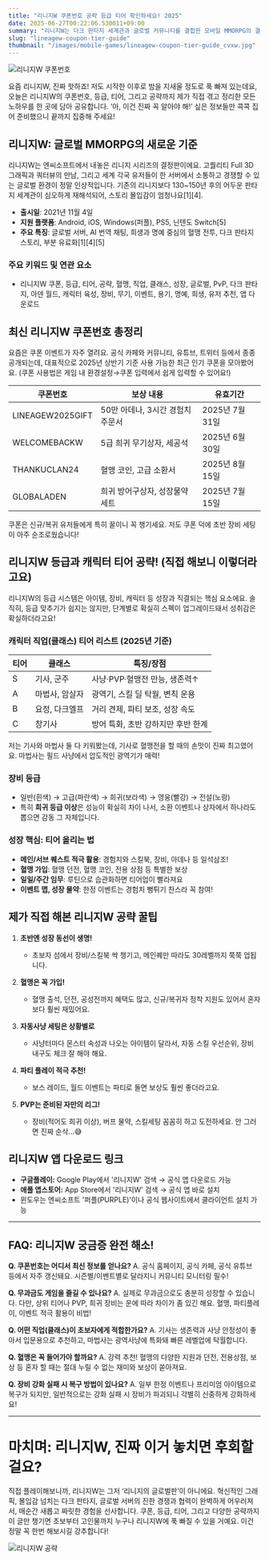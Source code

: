 ```yaml
---
title: "리니지W 쿠폰번호 공략 등급 티어 확인하세요! 2025"
date: 2025-06-27T00:22:06.530011+09:00
summary: "리니지W는 다크 판타지 세계관과 글로벌 커뮤니티를 결합한 모바일 MMORPG의 결정판입니다."
slug: "lineagew-coupon-tier-guide"
thumbnail: "/images/mobile-games/lineagew-coupon-tier-guide_cvxw.jpg"
---
```


![리니지W 쿠폰번호](/images/mobile-games/lineagew-coupon-tier-guide_1_f1lc.jpg)


요즘 리니지W, 진짜 핫하죠! 저도 시작한 이후로 밤을 지새울 정도로 푹 빠져 있는데요, 오늘은 리니지W의 쿠폰번호, 등급, 티어, 그리고 공략까지 제가 직접 겪고 정리한 모든 노하우를 한 곳에 담아 공유합니다. ‘아, 이건 진짜 꼭 알아야 해!’ 싶은 정보들만 콕콕 집어 준비했으니 끝까지 집중해 주세요!

## 리니지W: 글로벌 MMORPG의 새로운 기준

리니지W는 엔씨소프트에서 내놓은 리니지 시리즈의 결정판이에요. 고퀄리티 Full 3D 그래픽과 쿼터뷰의 만남, 그리고 세계 각국 유저들이 한 서버에서 소통하고 경쟁할 수 있는 글로벌 환경이 정말 인상적입니다. 기존의 리니지보다 130~150년 후의 어두운 판타지 세계관이 심오하게 재해석되어, 스토리 몰입감이 엄청나요[1][4].

- **출시일**: 2021년 11월 4일
- **지원 플랫폼**: Android, iOS, Windows(퍼플), PS5, 닌텐도 Switch[5]
- **주요 특징**: 글로벌 서버, AI 번역 채팅, 희생과 명예 중심의 혈맹 전투, 다크 판타지 스토리, 부분 유료화[1][4][5]

### 주요 키워드 및 연관 요소
- 리니지W 쿠폰, 등급, 티어, 공략, 혈맹, 직업, 클래스, 성장, 글로벌, PvP, 다크 판타지, 아덴 월드, 캐릭터 육성, 장비, 무기, 이벤트, 용기, 명예, 희생, 유저 추천, 앱 다운로드

## 최신 리니지W 쿠폰번호 총정리

요즘은 쿠폰 이벤트가 자주 열려요. 공식 카페와 커뮤니티, 유튜브, 트위터 등에서 종종 공개되는데, 대표적으로 2025년 상반기 기준 사용 가능한 최근 인기 쿠폰을 모아봤어요. (쿠폰 사용법은 게임 내 환경설정→쿠폰 입력에서 쉽게 입력할 수 있어요!)

| 쿠폰번호              | 보상 내용             | 유효기간           |
|---------------------|--------------------|-----------------|
| LINEAGEW2025GIFT   | 50만 아데나, 3시간 경험치 주문서 | 2025년 7월 31일 |
| WELCOMEBACKW       | 5급 희귀 무기상자, 세공석      | 2025년 6월 30일 |
| THANKUCLAN24       | 혈맹 코인, 고급 소환서        | 2025년 8월 15일 |
| GLOBALADEN         | 희귀 방어구상자, 성장물약세트    | 2025년 7월 15일 |

쿠폰은 신규/복귀 유저들에게 특히 꿀이니 꼭 챙기세요. 저도 쿠폰 덕에 초반 장비 세팅이 아주 순조로웠습니다!

## 리니지W 등급과 캐릭터 티어 공략! (직접 해보니 이렇더라고요)

리니지W의 등급 시스템은 아이템, 장비, 캐릭터 등 성장과 직결되는 핵심 요소에요. 솔직히, 등급 맞추기가 쉽지는 않지만, 단계별로 확실히 스펙이 업그레이드돼서 성취감은 확실하더라고요!

### 캐릭터 직업(클래스) 티어 리스트 (2025년 기준)

| 티어 | 클래스       | 특징/장점                 |
|-----|------------|-------------------------|
| S   | 기사, 군주   | 사냥·PVP·혈맹전 만능, 생존력↑  |
| A   | 마법사, 암살자 | 광역기, 스킬 딜 탁월, 변칙 운용  |
| B   | 요정, 다크엘프 | 거리 견제, 파티 보조, 성장 속도  |
| C   | 창기사       | 방어 특화, 초반 강하지만 후반 한계  |

저는 기사와 마법사 둘 다 키워봤는데, 기사로 혈맹전을 할 때의 손맛이 진짜 최고였어요. 마법사는 필드 사냥에서 압도적인 광역기가 매력!


### 장비 등급
- 일반(흰색) → 고급(파란색) → 희귀(보라색) → 영웅(빨강) → 전설(노랑)
- 특히 **희귀 등급 이상**은 성능이 확실히 차이 나서, 소환 이벤트나 상자에서 하나라도 뽑으면 감동 그 자체입니다.

### 성장 핵심: 티어 올리는 법
- **메인/서브 퀘스트 적극 활용**: 경험치와 스킬북, 장비, 아데나 등 일석삼조!
- **혈맹 가입**: 혈맹 던전, 혈맹 코인, 전용 상점 등 특별한 보상
- **일일/주간 임무**: 루틴으로 습관화하면 티어업이 빨라져요
- **이벤트 맵, 성장 물약**: 한정 이벤트는 경험치 뻥튀기 찬스라 꼭 참여!


## 제가 직접 해본 리니지W 공략 꿀팁

1. **초반엔 성장 동선이 생명!**
   - 초보자 섬에서 장비/스킬북 싹 챙기고, 메인퀘만 따라도 30레벨까지 쭉쭉 업됩니다.

2. **혈맹은 꼭 가입!**
   - 혈맹 출석, 던전, 공성전까지 혜택도 많고, 신규/복귀자 정착 지원도 있어서 혼자보다 훨씬 재밌어요.

3. **자동사냥 세팅은 상황별로**
   - 사냥터마다 몬스터 속성과 나오는 아이템이 달라서, 자동 스킬 우선순위, 장비 내구도 체크 잘 해야 해요.

4. **파티 플레이 적극 추천!**
   - 보스 레이드, 월드 이벤트는 파티로 돌면 보상도 훨씬 좋더라고요.

5. **PVP는 준비된 자만의 리그!**
   - 장비(적어도 희귀 이상), 버프 물약, 스킬세팅 꼼꼼히 하고 도전하세요. 안 그러면 진짜 순삭...😅


## 리니지W 앱 다운로드 링크

- **구글플레이:** Google Play에서 '리니지W' 검색 → 공식 앱 다운로드 가능
- **애플 앱스토어:** App Store에서 '리니지W' 검색 → 공식 앱 바로 설치
- 윈도우는 엔씨소프트 '퍼플(PURPLE)'이나 공식 웹사이트에서 클라이언트 설치 가능

---

## FAQ: 리니지W 궁금증 완전 해소!

**Q. 쿠폰번호는 어디서 최신 정보를 얻나요?**
A. 공식 홈페이지, 공식 카페, 공식 유튜브 등에서 자주 갱신돼요. 시즌별/이벤트별로 달라지니 커뮤니티 모니터링 필수!

**Q. 무과금도 게임을 즐길 수 있나요?**
A. 실제로 무과금으로도 충분히 성장할 수 있습니다. 다만, 상위 티어나 PVP, 희귀 장비는 운에 따라 차이가 좀 있긴 해요. 혈맹, 파티플레이, 이벤트 적극 활용이 비법!

**Q. 어떤 직업(클래스)이 초보자에게 적합한가요?**
A. 기사는 생존력과 사냥 안정성이 좋아서 입문용으로 추천하고, 마법사는 광역사냥에 특화돼 빠른 레벨업에 탁월합니다.

**Q. 혈맹은 꼭 들어가야 할까요?**
A. 강력 추천! 혈맹의 다양한 지원과 던전, 전용상점, 보상 등 혼자 할 때는 절대 누릴 수 없는 재미와 보상이 쏟아져요.

**Q. 장비 강화 실패 시 복구 방법이 있나요?**
A. 일부 한정 이벤트나 프리미엄 아이템으로 복구가 되지만, 일반적으로는 강화 실패 시 장비가 파괴되니 각별히 신중하게 강화하세요!

---

# 마치며: 리니지W, 진짜 이거 놓치면 후회할걸요?

직접 플레이해보니까, 리니지W는 그저 ‘리니지의 글로벌판’이 아니에요. 혁신적인 그래픽, 몰입감 넘치는 다크 판타지, 글로벌 서버의 진한 경쟁과 협력이 완벽하게 어우러져서, 매순간 새롭고 짜릿한 경험을 선사합니다. 쿠폰, 등급, 티어, 그리고 다양한 공략까지 이 글만 챙기면 초보부터 고인물까지 누구나 리니지W에 푹 빠질 수 있을 거예요. 이건 정말 꼭 한번 해보시길 강추합니다!

![리니지W 공략](/images/mobile-games/lineagew-coupon-tier-guide_2_wwdg.jpg)
